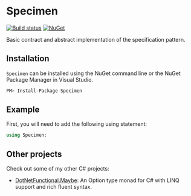 # Specimen

[![Build status](https://ci.appveyor.com/api/projects/status/rqame704hlbc9778/branch/master?svg=true)](https://ci.appveyor.com/project/jotatoledo/specimen/branch/master)
[![NuGet](http://img.shields.io/nuget/v/Specimen.svg?logo=nuget)](https://www.nuget.org/packages/Specimen/)

Basic contract and abstract implementation of the specification pattern.

## Installation

`Specimen` can be installed using the NuGet command line or the NuGet Package Manager in Visual Studio.

```bash
PM> Install-Package Specimen
```

## Example

First, you will need to add the following using statement:

```csharp
using Specimen;
```

## Other projects

Check out some of my other C# projects:

- [DotNetFunctional.Maybe](https://github.com/dotnetfunctional/Maybe): An Option type monad for C# with LINQ support and rich fluent syntax.